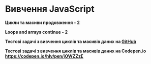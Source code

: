 # Вивчення JavaScript
**Цикли та масиви продовження - 2**

**Loops and arrays continue - 2**

**Тестові задачі з вивчення циклів та масивів даних на [GitHub](https://alexhlv.github.io/Loops-and-arrays-advansed/)**

**Тестові задачі з вивчення циклів та масивів даних на Сodepen.io https://codepen.io/hlv/pen/jOWZZzE**
